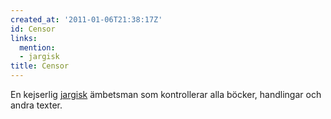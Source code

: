 ```yaml
---
created_at: '2011-01-06T21:38:17Z'
id: Censor
links:
  mention:
  - jargisk
title: Censor
---
```


En kejserlig [jargisk] ämbetsman som kontrollerar alla böcker, handlingar och andra texter.

  [jargisk]: jargisk
